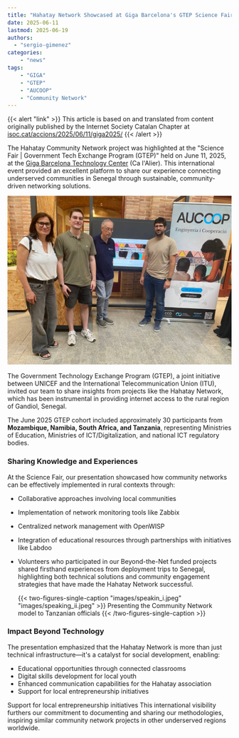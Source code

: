 ```yaml
---
title: "Hahatay Network Showcased at Giga Barcelona's GTEP Science Fair"
date: 2025-06-11
lastmod: 2025-06-19
authors: 
  - "sergio-gimenez"  
categories:
    - "news"
tags:
    - "GIGA"
    - "GTEP"
    - "AUCOOP"
    - "Community Network"
---
```


{{< alert "link" >}}
This article is based on and translated from content originally published by the Internet Society Catalan Chapter at [isoc.cat/accions/2025/06/11/giga2025/](https://www.isoc.cat/accions/2025/06/11/giga2025/)
{{< /alert >}}

The Hahatay Community Network project was highlighted at the "Science Fair | Government Tech Exchange Program (GTEP)" held on June 11, 2025, at the [Giga Barcelona Technology Center](https://giga.global/) (Ca l'Alier). This international event provided an excellent platform to share our experience connecting underserved communities in Senegal through sustainable, community-driven networking solutions.

![aucoop.jpeg](images/aucoop.jpeg "AUCOOP team before the presentation starts")

The Government Technology Exchange Program (GTEP), a joint initiative between UNICEF and the International Telecommunication Union (ITU), invited our team to share insights from projects like the Hahatay Network, which has been instrumental in providing internet access to the rural region of Gandiol, Senegal.

The June 2025 GTEP cohort included approximately 30 participants from **Mozambique, Namibia, South Africa, and Tanzania**, representing Ministries of Education, Ministries of ICT/Digitalization, and national ICT regulatory bodies.

### Sharing Knowledge and Experiences

At the Science Fair, our presentation showcased how community networks can be effectively implemented in rural contexts through:

- Collaborative approaches involving local communities
- Implementation of network monitoring tools like Zabbix
- Centralized network management with OpenWISP
- Integration of educational resources through partnerships with initiatives like Labdoo
- Volunteers who participated in our Beyond-the-Net funded projects shared firsthand experiences from deployment trips to Senegal, highlighting both technical solutions and community engagement strategies that have made the Hahatay Network successful.

  {{< two-figures-single-caption "images/speakin_i.jpeg" "images/speaking_ii.jpeg" >}}
  Presenting the Community Network model to Tanzanian officials
  {{< /two-figures-single-caption >}}



### Impact Beyond Technology

The presentation emphasized that the Hahatay Network is more than just technical infrastructure—it's a catalyst for social development, enabling:

- Educational opportunities through connected classrooms
- Digital skills development for local youth
- Enhanced communication capabilities for the Hahatay association
- Support for local entrepreneurship initiatives

Support for local entrepreneurship initiatives
This international visibility furthers our commitment to documenting and sharing our methodologies, inspiring similar community network projects in other underserved regions worldwide.
